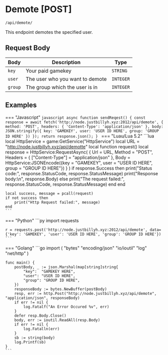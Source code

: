 # Demote [POST]

```/api/demote/```

This endpoint demotes the specified user.

## Request Body

| Body      | Description           | Type              |
| ----------- | ---------------------|--------------- |
| `key`       | Your paid gamekey | `STRING` | 
| `user`       | The user who you want to demote | `INTEGER` |
| `group`    | The group which the user is in | `INTEGER` | 

## Examples

=== "Javascript"
    ```javascript
    async function sendReqest() {
        const response = await fetch('http://node.justbillyh.xyz:2012/api/demote', {
            method: 'POST',
            headers: {
            'Content-Type': 'application/json'
            },
            body: JSON.stringify({ key: 'GAMEKEY', user: 'USER ID HERE', group: 'GROUP ID HERE' })
        });
        return response.json();
    }
    ```
=== "Luau/Lua 5.2"
    ```lua
    local HttpService = game:GetService("HttpService")
    local URL = "http://node.justbillyh.xyz/api/demotte"
    local function request()
	local response = HttpService:RequestAsync(
		{
			Url = URL, 
			Method = "POST",
			Headers = {
				["Content-Type"] = "application/json" 
			},
			Body = HttpService:JSONEncode({key = "GAMEKEY", user = "USER ID HERE", group = "GROUP ID HERE"})
		}
	)
         if response.Success then
            print("Status code:", response.StatusCode, response.StatusMessage)
            print("Response body:\n", response.Body)
        else
            print("The request failed:", response.StatusCode, response.StatusMessage)
        end
    end
    
    local success, message = pcall(request)
    if not success then
        print("Http Request failed:", message)
    end
    ```
=== "Python"
    ```py
    import requests

    r = requests.post('http://node.justbillyh.xyz:2012/api/demote', data={'key': 'GAMEKEY', 'user': 'USER ID HERE', 'group': 'GROUP ID HERE'})
    ```
=== "Golang"
    ```go
    import (
        "bytes"
        "encoding/json"
        "io/ioutil"
        "log"
        "net/http"
    )

    func main() {
        postBody, _ := json.Marshal(map[string]string{
            "key":  "GAMEKEY HERE",
            "user": "USER ID HERE",
            "group": "GROUP ID HERE",
        })
        responseBody := bytes.NewBuffer(postBody)
        resp, err := http.Post("http://node.justbillyh.xyz/api/demote", "application/json", responseBody)
        if err != nil {
            log.Fatalf("An Error Occured %v", err)
        }
        defer resp.Body.Close()
        body, err := ioutil.ReadAll(resp.Body)
        if err != nil {
            log.Fatalln(err)
        }
        sb := string(body)
        log.Printf(sb)
    }
    ```
